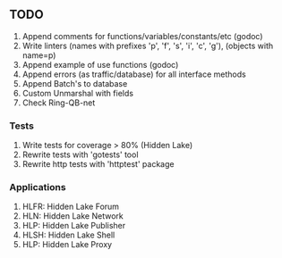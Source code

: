## TODO 

1. Append comments for functions/variables/constants/etc (godoc)
2. Write linters (names with prefixes 'p', 'f', 's', 'i', 'c', 'g'), (objects with name=p)
3. Append example of use functions (godoc)
4. Append errors (as traffic/database) for all interface methods
5. Append Batch's to database
6. Custom Unmarshal with fields 
7. Check Ring-QB-net

### Tests

1. Write tests for coverage > 80% (Hidden Lake)
2. Rewrite tests with 'gotests' tool
3. Rewrite http tests with 'httptest' package

### Applications

1. HLFR: Hidden Lake Forum
2. HLN: Hidden Lake Network
3. HLP: Hidden Lake Publisher
4. HLSH: Hidden Lake Shell 
5. HLP: Hidden Lake Proxy
